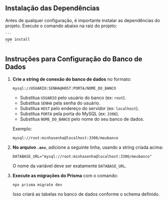 ## Instalação das Dependências

Antes de qualquer configuração, é importante instalar as dependências do projeto. Execute o comando abaixo na raiz do projeto:

    ```
    npm install
    ```

## Instruções para Configuração do Banco de Dados

1. **Crie a string de conexão do banco de dados** no formato:

    ```
    mysql://USUARIO:SENHA@HOST:PORTA/NOME_DO_BANCO
    ```

    - Substitua `USUARIO` pelo usuário do banco (ex: `root`).
    - Substitua `SENHA` pela senha do usuário.
    - Substitua `HOST` pelo endereço do servidor (ex: `localhost`).
    - Substitua `PORTA` pela porta do MySQL (ex: `3306`).
    - Substitua `NOME_DO_BANCO` pelo nome do seu banco de dados.

    Exemplo:
    ```
    mysql://root:minhasenha@localhost:3306/meubanco
    ```

2. **No arquivo `.env`**, adicione a seguinte linha, usando a string criada acima:

    ```
    DATABASE_URL="mysql://root:minhasenha@localhost:3306/meubanco"
    ```

    O nome da variável deve ser exatamente `DATABASE_URL`.

3. **Execute as migrações do Prisma** com o comando:

    ```
    npx prisma migrate dev
    ```

    Isso criará as tabelas no banco de dados conforme o schema definido.